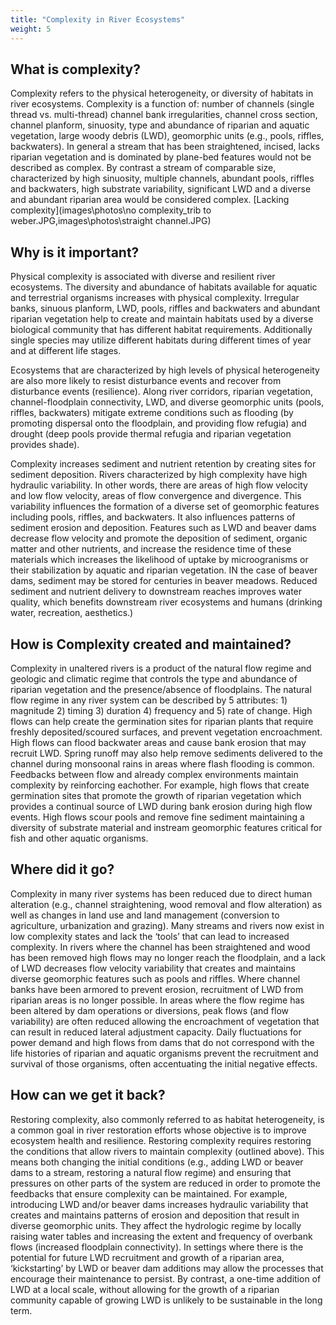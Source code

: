 ```yaml
---
title: "Complexity in River Ecosystems"
weight: 5
---
```


## What is complexity? ##
Complexity refers to the physical heterogeneity, or diversity of habitats in river ecosystems. Complexity is a function of: number of channels (single thread vs. multi-thread) channel bank irregularities, channel cross section, channel planform, sinuosity, type and abundance of riparian and aquatic vegetation, large woody debris (LWD), geomorphic units (e.g., pools, riffles, backwaters). In general a stream that has been straightened, incised, lacks riparian vegetation and is dominated by plane-bed features would not be described as complex. By contrast a stream of comparable size, characterized by high sinuosity, multiple channels, abundant pools, riffles and backwaters, high substrate variability, significant LWD and a diverse and abundant riparian area would be considered complex.
[Lacking complexity](images\photos\no complexity_trib to weber.JPG,images\photos\straight channel.JPG)

## Why is it important? ##
Physical complexity is associated with diverse and resilient river ecosystems. The diversity and abundance of habitats available for aquatic and terrestrial organisms increases with physical complexity. Irregular banks, sinuous planform, LWD, pools, riffles and backwaters and abundant riparian vegetation help to create and maintain habitats used by a diverse biological community that has different habitat requirements. Additionally single species may utilize different habitats during different times of year and at different life stages.

Ecosystems that are characterized by high levels of physical heterogeneity are also more likely to resist disturbance events and recover from disturbance events (resilience). Along river corridors, riparian vegetation, channel-floodplain connectivity, LWD, and diverse geomorphic units (pools, riffles, backwaters) mitigate extreme conditions such as flooding (by promoting dispersal onto the floodplain, and providing flow refugia) and drought (deep pools provide thermal refugia and riparian vegetation provides shade).

Complexity increases sediment and nutrient retention by creating sites for sediment deposition. Rivers characterized by high complexity have high hydraulic variability. In other words, there are areas of high flow velocity and low flow velocity, areas of flow convergence and divergence. This variability influences the formation of a diverse set of geomorphic features including pools, riffles, and backwaters. It also influences patterns of sediment erosion and deposition. Features such as LWD and beaver dams decrease flow velocity and promote the deposition of sediment, organic matter and other nutrients, and increase the residence time of these materials which increases the likelihood of uptake by microogranisms or their stabilization by aquatic and riparian vegetation. IN the case of beaver dams, sediment may be stored for centuries in beaver meadows. Reduced sediment and nutrient delivery to downstream reaches improves water quality, which benefits downstream river ecosystems and humans (drinking water, recreation, aesthetics.)

## How is Complexity created and maintained? ##
Complexity in unaltered rivers is a product of the natural flow regime and geologic and climatic regime that controls the type and abundance of riparian vegetation and the presence/absence of floodplains. The natural flow regime in any river system can be described by 5 attributes: 1) magnitude 2) timing 3) duration 4) frequency and 5) rate of change. High flows can help create the germination sites for riparian plants that require freshly deposited/scoured surfaces, and prevent vegetation encroachment. High flows can flood backwater areas and cause bank erosion that may recruit LWD. Spring runoff may also help remove sediments delivered to the channel during monsoonal rains in areas where flash flooding is common. Feedbacks between flow and already complex environments maintain complexity by reinforcing eachother. For example, high flows that create germination sites that promote the growth of riparian vegetation which provides a continual source of LWD during bank erosion during high flow events. High flows scour pools and remove fine sediment maintaining a diversity of substrate material and instream geomorphic features critical for fish and other aquatic organisms.

## Where did it go? ##
Complexity in many river systems has been reduced due to direct human alteration (e.g., channel straightening, wood removal and flow alteration) as well as changes in land use and land management (conversion to agriculture, urbanization and grazing). Many streams and rivers now exist in low complexity states and lack the ‘tools’ that can lead to increased complexity. In rivers where the channel has been straightened and wood has been removed high flows may no longer reach the floodplain, and a lack of LWD decreases flow velocity variability that creates and maintains diverse geomorphic features such as pools and riffles. Where channel banks have been armored to prevent erosion, recruitment of LWD from riparian areas is no longer possible. In areas where the flow regime has been altered by dam operations or diversions, peak flows (and flow variability) are often reduced allowing the encroachment of vegetation that can result in reduced lateral adjustment capacity. Daily fluctuations for power demand and high flows from dams that do not correspond with the life histories of riparian and aquatic organisms prevent the recruitment and survival of those organisms, often accentuating the initial negative effects.

## How can we get it back? ##
Restoring complexity, also commonly referred to as habitat heterogeneity, is a common goal in river restoration efforts whose objective is to improve ecosystem health and resilience. Restoring complexity requires restoring the conditions that allow rivers to maintain complexity (outlined above). This means both changing the initial conditions (e.g., adding LWD or beaver dams to a stream, restoring a natural flow regime) and ensuring that pressures on other parts of the system are reduced in order to promote the feedbacks that ensure complexity can be maintained. For example, introducing LWD and/or beaver dams increases hydraulic variability that creates and maintains patterns of erosion and deposition that result in diverse geomorphic units. They affect the hydrologic regime by locally raising water tables and increasing the extent and frequency of overbank flows (increased floodplain connectivity). In settings where there is the potential for future LWD recruitment and growth of a riparian area, ‘kickstarting’ by LWD or beaver dam additions may allow the processes that encourage their maintenance to persist. By contrast, a one-time addition of LWD at a local scale, without allowing for the growth of a riparian community capable of growing LWD is unlikely to be sustainable in the long term.
